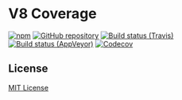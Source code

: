 # V8 Coverage

[![npm](https://img.shields.io/npm/v/@c88/v8-coverage.svg?maxAge=2592000)](https://www.npmjs.com/package/@c88/v8-coverage)
[![GitHub repository](https://img.shields.io/badge/Github-demurgos%2Fv8--coverage-blue.svg)](https://github.com/demurgos/v8-coverage)
[![Build status (Travis)](https://img.shields.io/travis/demurgos/v8-coverage/master.svg?maxAge=2592000)](https://travis-ci.org/demurgos/v8-coverage)
[![Build status (AppVeyor)](https://ci.appveyor.com/api/projects/status/qgcbdffyb9e09d0e?svg=true)](https://ci.appveyor.com/project/demurgos/v8-coverage)
[![Codecov](https://codecov.io/gh/demurgos/v8-coverage/branch/master/graph/badge.svg)](https://codecov.io/gh/demurgos/v8-coverage)

## License

[MIT License](lib_._LICENSE.md)
